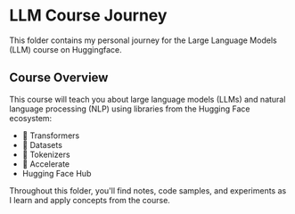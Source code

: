 # LLM Course Journey

This folder contains my personal journey for the Large Language Models (LLM) course on Huggingface.

## Course Overview

This course will teach you about large language models (LLMs) and natural language processing (NLP) using libraries from the Hugging Face ecosystem:

- 🤗 Transformers
- 🤗 Datasets
- 🤗 Tokenizers
- 🤗 Accelerate
- Hugging Face Hub

Throughout this folder, you'll find notes, code samples, and experiments as I learn and apply concepts from the course.
